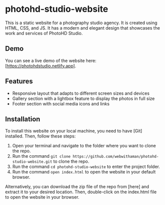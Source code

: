 # photohd-studio-website

This is a static website for a photography studio agency. It is created using HTML, CSS, and JS. It has a modern and elegant design that showcases the work and services of PhotoHD Studio.

## Demo

You can see a live demo of the website here: [https://photohdstudio.netlify.app].

## Features

- Responsive layout that adapts to different screen sizes and devices
- Gallery section with a lightbox feature to display the photos in full size
- Footer section with social media icons and links

## Installation

To install this website on your local machine, you need to have [Git] installed. Then, follow these steps:

1. Open your terminal and navigate to the folder where you want to clone the repo.
2. Run the command `git clone https://github.com/webwithaman/photohd-studio-website.git` to clone the repo.
3. Run the command `cd photohd-studio-website` to enter the project folder.
4. Run the command `open index.html` to open the website in your default browser.

Alternatively, you can download the zip file of the repo from [here] and extract it to your desired location. Then, double-click on the index.html file to open the website in your browser.
